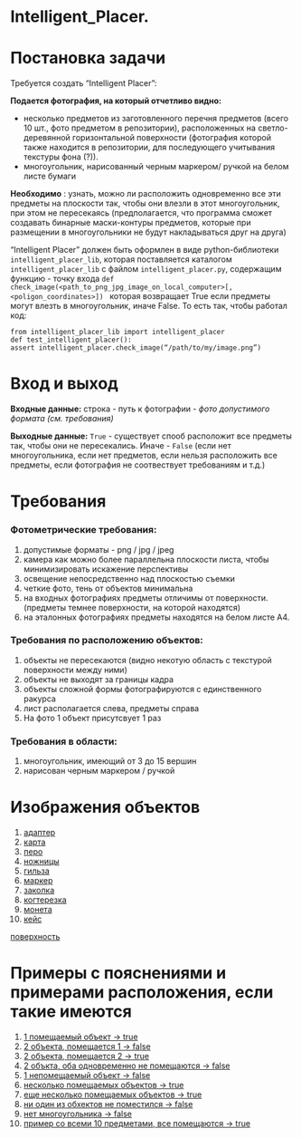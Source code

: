 # Intelligent_Placer.
# Постановка задачи

Требуется создать “Intelligent Placer”:

**Подается фотография, на который отчетливо видно:**
   - несколько предметов из заготовленного перечня предметов (всего 10 шт., фото предметом в репозитории), расположенных на светло-деревянной горизонтальной поверхности (фотография которой также находится в репозитории, для последующего учитывания текстуры фона (?)). 
   - многоугольник, нарисованный черным маркером/ ручкой на белом листе бумаги
   
**Необходимо** : узнать, можно ли расположить одновременно все эти предметы на плоскости так, чтобы они влезли в этот многоугольник, при этом не пересекаясь (предполагается, что программа сможет создавать бинарные маски-контуры предметов, которые при размещении в многоугольники не будут накладываться друг на друга) 


“Intelligent Placer” должен быть оформлен в виде python-библиотеки `intelligent_placer_lib`, которая поставляется каталогом `intelligent_placer_lib` с файлом `intelligent_placer.py`, содержащим функцию - точку входа 
`def check_image(<path_to_png_jpg_image_on_local_computer>[, <poligon_coordinates>]) `
которая возвращает True если предметы могут влезть в многоугольник, иначе False. То есть так, чтобы работал код:


```
from intelligent_placer_lib import intelligent_placer 
def test_intelligent_placer(): 
assert intelligent_placer.check_image(“/path/to/my/image.png”) 
```
# Вход и выход
**Входные данные:**   строка - путь к фотографии - *фото допустимого формата (см. требования)*
  
**Выходные данные:**  `True` - существует спооб расположит все предметы так, чтобы они не пересекались. Иначе - `False` (если нет многоугольника, если нет предметов, если нельзя расположить все предметы, если фотография не соотвествует требованиям и т.д.)
   
  

# Требования
### Фотометрические требования:
  1. допустимые форматы -  png / jpg / jpeg
  1. камера как можно более параллельна плоскости листа, чтобы минимизировать искажение перспективы
  1. освещение непосредственно над плоскостью съемки
  1. четкие фото, тень от объектов минимальна
  1. на входных фотографиях предметы отличимы от поверхности. (предметы темнее поверхности, на которой находятся)
  1. на эталонных фотографиях предметы находятся на белом листе А4. 
### Требования по расположению объектов:
  1. объекты не пересекаются (видно некотую область с текстурой поверхности между ними) 
  1. объекты не выходят за границы кадра 
  1. объекты сложной формы фотографируются с единственного ракурса
  1. лист располагается слева, предметы справа
  1. На фото 1 объект присутсвует 1 раз
### Требования в области:
  1. многоугольник, имеющий от 3 до 15 вершин
  1. нарисован черным маркером / ручкой

# Изображения объектов
  1. [адаптер](https://github.com/bolshakova-anna/Intelligent_Placer/blob/develop/data/objects/adapter.jpg)
  1. [карта](https://github.com/bolshakova-anna/Intelligent_Placer/blob/develop/data/objects/card.jpeg)
  1. [перо](https://github.com/bolshakova-anna/Intelligent_Placer/blob/develop/data/objects/wacompen.jpeg)
  1. [ножницы](https://github.com/bolshakova-anna/Intelligent_Placer/blob/develop/data/objects/snip.jpg)
  1. [гильза](https://github.com/bolshakova-anna/Intelligent_Placer/blob/develop/data/objects/sleeve.jpg)
  1. [маркер](https://github.com/bolshakova-anna/Intelligent_Placer/blob/develop/data/objects/pen.jpg)
  1. [заколка](https://github.com/bolshakova-anna/Intelligent_Placer/blob/develop/data/objects/hairpin.jpeg)
  1. [когтерезка](https://github.com/bolshakova-anna/Intelligent_Placer/blob/develop/data/objects/cutter.jpg)
  1. [монета](https://github.com/bolshakova-anna/Intelligent_Placer/blob/develop/data/objects/coin.jpg)
  1. [кейс](https://github.com/bolshakova-anna/Intelligent_Placer/blob/develop/data/objects/case.jpg)
  
   [поверхность](https://github.com/bolshakova-anna/Intelligent_Placer/blob/develop/data/background.jpg)

# Примеры с пояснениями и примерами расположения, если такие имеются
  1. [1 помещаемый объект -> true](https://github.com/bolshakova-anna/Intelligent_Placer/tree/develop/data/examples/1)
  1. [2 объекта, помещается 1 -> false](https://github.com/bolshakova-anna/Intelligent_Placer/tree/develop/data/examples/2)
  1. [2 объекта, помещается 2 -> true](https://github.com/bolshakova-anna/Intelligent_Placer/tree/develop/data/examples/3)
  1. [2 объкта, оба одновременно не помещаются -> false](https://github.com/bolshakova-anna/Intelligent_Placer/tree/develop/data/examples/4)
  1. [1 непомещаемый объект -> false](https://github.com/bolshakova-anna/Intelligent_Placer/tree/develop/data/examples/5)
  1. [несколько помещаемых объектов -> true](https://github.com/bolshakova-anna/Intelligent_Placer/tree/develop/data/examples/6)
  1. [еще несколько помещаемых объектов -> true](https://github.com/bolshakova-anna/Intelligent_Placer/tree/develop/data/examples/7)
  1. [ни один из обхектов не поместился -> false](https://github.com/bolshakova-anna/Intelligent_Placer/tree/develop/data/examples/8)
  1. [нет многоугольника -> false](https://github.com/bolshakova-anna/Intelligent_Placer/tree/develop/data/examples/9)
  1. [пример со всеми 10 предметами, все помещаются -> true](https://github.com/bolshakova-anna/Intelligent_Placer/tree/develop/data/examples/10)


  
